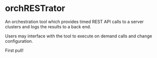 # orchRESTrator
An orchestration tool which provides timed REST API calls to a server clusters and logs the results to a back end.

Users may interface with the tool to execute on demand calls and change configuration.

First pull!
